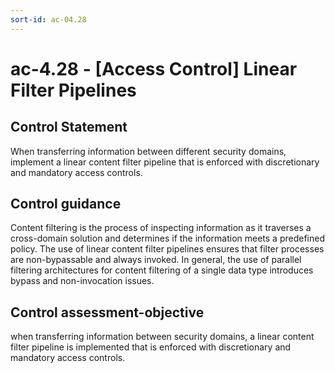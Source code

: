 ```yaml
---
sort-id: ac-04.28
---
```


# ac-4.28 - \[Access Control\] Linear Filter Pipelines

## Control Statement

When transferring information between different security domains, implement a linear content filter pipeline that is enforced with discretionary and mandatory access controls.

## Control guidance

Content filtering is the process of inspecting information as it traverses a cross-domain solution and determines if the information meets a predefined policy. The use of linear content filter pipelines ensures that filter processes are non-bypassable and always invoked. In general, the use of parallel filtering architectures for content filtering of a single data type introduces bypass and non-invocation issues.

## Control assessment-objective

when transferring information between security domains, a linear content filter pipeline is implemented that is enforced with discretionary and mandatory access controls.
